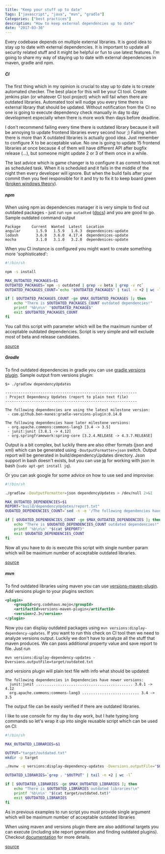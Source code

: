 ```yaml
---
title: "Keep your stuff up to date"
Tags: ["javascript", "java", "mvn", "gradle"]
Categories: ["best practices"]
description: "How to keep external dependencies up to date"
date: "2017-03-30"
---
```


Every codebase depends on multiple external libraries. It is good idea to stay up to date with
external dependencies. It is important to update all security related stuff and it might be helpful
or fun to use latest features. I'm going to share my way of staying up to date with external
dependencies in maven, gradle and npm.

<!--more-->

##### CI 

The first thing which in my opinion is crucial to stay up to date is to create automated checker.
The best place for this will be your CI tool. Create jenkins plan (or whatever CI tool project)
which will fail when there are outdated libraries. Automated tool will nudge you every time there is
external library that should be updated. Without notification from the CI no one is going to execute
dependency check manually in day to day development especially when there is more work then days
before deadline.

I don't recommend failing every time there is outdated library because it will be annoying to update
frontend libraries every second hour ;) Failing when there is more than X outdated libraries is
actually good idea. Just remember to configure X to be acceptable value. No one is going to update
15 frontend libraries at once because 4 of them will have different API after bugfix release (...),
but someone might update 2 or 3 of them once in a while.

The last advice which is game changer is to configure it as commit hook not as scheduled task. When
it is scheduled and it fails in the middle of the night then every developer will ignore. But when
the build fails after your commit then you feel responsible for it and try to fix it to keep board
green ([broken windows theory](https://en.wikipedia.org/wiki/Broken_windows_theory)).

##### npm

When using npm as dependencies manager it is very simple to find out outdated packages - just run
```npm outadted``` ([docs](https://docs.npmjs.com/cli/outdated)) and you are good to go. Sample
outdated command output

```
Package     Current  Wanted  Latest  Location
angular       1.5.9   1.5.9   1.6.3  dependenices-update
lodash        3.6.0   3.6.0  4.17.4  dependenices-update
mocha         3.1.0   3.1.0   3.2.0  dependenices-update
```

When you CI
instance is configured you might want to create something more 'sophisticated':

```bash
#!/bin/sh

npm -s install

MAX_OUTDATED_PACKAGES=$1
OUTDATED_PACKAGES=`npm -s outdated | grep -v beta | grep -v rc`
OUTDATED_PACKAGES_COUNT=`echo "$OUTDATED_PACKAGES" | tail -n +2 | wc -l`

if [ $OUTDATED_PACKAGES_COUNT -ge $MAX_OUTDATED_PACKAGES ]; then
    echo "There is $OUTDATED_PACKAGES_COUNT outdated dependencies!"
    printf '%b\n\n' "$OUTDATED_PACKAGES"
    exit $OUTDATED_PACKAGES_COUNT
fi

```

You call this script with parameter which will be the maximum number of acceptable outdated
dependencies. Script is very simple and will exclude most of beta and release candidates.

[source](https://github.com/pchudzik/blog-example-dependencies/blob/master/npm/find-outdated-dependencies)

##### Gradle

To find outdated dependencies in gradle you can use [gradle versions
plugin](https://github.com/ben-manes/gradle-versions-plugin). Sample output from versions plugin:

```
$> ./gradlew dependencyUpdates

------------------------------------------------------------
: Project Dependency Updates (report to plain text file)
------------------------------------------------------------

The following dependencies are using the latest milestone version:
 - com.github.ben-manes:gradle-versions-plugin:0.14.0

The following dependencies have later milestone versions:
 - org.apache.commons:commons-lang3 [3.4 -> 3.5]
 - junit:junit [3.8.1 -> 4.12]
 - org.springframework:spring-core [3.2.4.RELEASE -> 4.3.7.RELEASE]
```

Output is a bit complex, but luckily there are also other formats (json and xml) which can be
generated using ```-DoutputFormatter=json``` switch. Output report will be generated in
build/dependencyUpdates directory. Json support in bash doesn't exists, but you can use
[jq](https://stedolan.github.io/jq/manual/) for working with json in bash (```sudo apt-get install jq```).

Or you can ask google for some advice on how to use sed and improvise:
```bash
#!/bin/sh

./gradlew -DoutputFormatter=json dependencyUpdates > /dev/null 2>&1

MAX_OUTDATED_DEPENDENCIES=$1
REPORT="build/dependencyUpdates/report.txt"
OUDATED_DEPENDENCIES_COUNT=`sed -n -e '/The following dependencies have later/,$p' $REPORT | tail -n +2 | wc -l`

if [ $OUDATED_DEPENDENCIES_COUNT -ge $MAX_OUTDATED_DEPENDENCIES ]; then
    echo "There is $OUDATED_DEPENDENCIES_COUNT outdated dependencies!"
    printf '%b\n\n' "$(cat $REPORT)"
    exit $OUDATED_DEPENDENCIES_COUNT
fi

```

Now all you have to do is execute this script with single number param which will be maximum number
of acceptable outdated libraries.

[source](https://github.com/pchudzik/blog-example-dependencies/blob/master/gradle/find-oudated-dependencies)

##### mvn

To find outdated libraries using maven you can use [versions-maven-plugin](http://www.mojohaus.org/versions-maven-plugin).
Add versions plugin to your plugins section:
```xml
<plugin>
    <groupId>org.codehaus.mojo</groupId>
    <artifactId>versions-maven-plugin</artifactId>
    <version>2.3</version>
</plugin>
```

Now you can display outdated packages using ```mvn versions:display-dependency-updates```. If you
want to run this check on CI tool then we need to analyze versions output. Luckily we don't have to
analyze all the stuff that maven produces. We can pass additional property value and save report to
file. Just run

```mvn versions:display-dependency-updates -Dversions.outputFile=target/outdated.txt``` 

and versions plugin will plain text file with info what should be updated:

```
The following dependencies in Dependencies have newer versions:
  junit:junit ............................................ 3.8.1 -> 4.12
  org.apache.commons:commons-lang3 .......................... 3.4 -> 3.5
```

The output file can be easily verified if there are outdated libraries.

I like to use console for my day to day work, but I hate typing long commands so let's wrap it up
into single reusable script which can be used on CI:

```bash
#!/bin/sh

MAX_OUTDATED_LIBRARIES=$1

OUTPUT="target/outdated.txt"
mkdir -p target

./mvnw -q versions:display-dependency-updates -Dversions.outputFile="$OUTPUT" 

OUTDATED_LIBRARIES=`grep . "$OUTPUT" | tail -n +2 | wc -l`

if [ $OUTDATED_LIBRARIES -ge $MAX_OUTDATED_LIBRARIES ]; then
	echo "There is $OUTDATED_LIBRARIES outdated libraries!\n"
	printf '%b\n\n' "$(cat target/outdated.txt)"
	exit $OUTDATED_LIBRARIES
fi
```

As in previous examples to run script you must provide single argument which will be maximum number
of acceptable outdated libraries

When using maven and versions plugin there are also additional targets you can execute (including
site report generation and finding outdated plugins). Checkout
[documentation](http://www.mojohaus.org/versions-maven-plugin/plugin-info.html) for more details.

[source](https://github.com/pchudzik/blog-example-dependencies/blob/master/mvn/find-outdated-dependencies)
